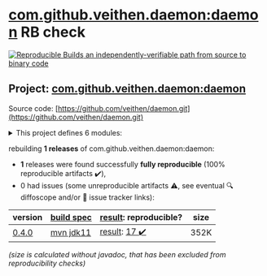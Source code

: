 [com.github.veithen.daemon:daemon](https://search.maven.org/artifact/com.github.veithen.daemon/daemon/) RB check
=======

[![Reproducible Builds](https://reproducible-builds.org/images/logos/rb.svg) an independently-verifiable path from source to binary code](https://reproducible-builds.org/)

## Project: [com.github.veithen.daemon:daemon](https://search.maven.org/artifact/com.github.veithen.daemon/daemon/)

Source code: [https://github.com/veithen/daemon.git](https://github.com/veithen/daemon.git)

<details><summary>This project defines 6 modules:</summary>

* [com.github.veithen.daemon:daemon](https://search.maven.org/artifact/com.github.veithen.daemon/daemon/)
* [com.github.veithen.daemon:daemon-api](https://search.maven.org/artifact/com.github.veithen.daemon/daemon-api/)
* [com.github.veithen.daemon:daemon-launcher](https://search.maven.org/artifact/com.github.veithen.daemon/daemon-launcher/)
* [com.github.veithen.daemon:daemon-launcher-protocol](https://search.maven.org/artifact/com.github.veithen.daemon/daemon-launcher-protocol/)
* [com.github.veithen.daemon:daemon-maven-plugin](https://search.maven.org/artifact/com.github.veithen.daemon/daemon-maven-plugin/)
* [com.github.veithen.daemon:jetty-daemon](https://search.maven.org/artifact/com.github.veithen.daemon/jetty-daemon/)
</details>

rebuilding **1 releases** of com.github.veithen.daemon:daemon:
- **1** releases were found successfully **fully reproducible** (100% reproducible artifacts :heavy_check_mark:),
- 0 had issues (some unreproducible artifacts :warning:, see eventual :mag: diffoscope and/or :memo: issue tracker links):

| version | [build spec](/BUILDSPEC.md) | [result](https://reproducible-builds.org/docs/jvm/): reproducible? | size |
| -- | --------- | ------ | -- |
| [0.4.0](https://search.maven.org/artifact/com.github.veithen.daemon/daemon/0.4.0/pom) | [mvn jdk11](daemon-0.4.0.buildspec) | [result](daemon-0.4.0.buildinfo): [17 :heavy_check_mark: ](daemon-0.4.0.buildcompare) | 352K |

<i>(size is calculated without javadoc, that has been excluded from reproducibility checks)</i>
